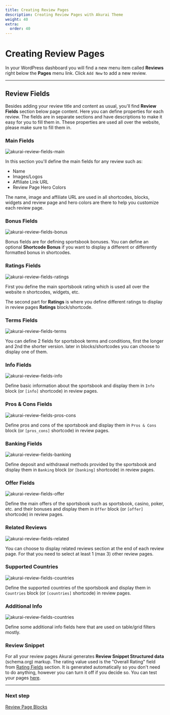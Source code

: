 ```yaml
---
title: Creating Review Pages
description: Creating Review Pages with Akurai Theme
weight: 40
extra:
  order: 40
---
```


# Creating Review Pages

In your WordPress dashboard you will find a new menu item called **Reviews** right below the **Pages** menu link. Click `Add New` to add a new review.

---

## Review Fields

Besides adding your review title and content as usual, you'll find **Review Fields** section below page content. Here you can define properties for each review. The fields are in separate sections and have descriptions to make it easy for you to fill them in. These properties are used all over the website, please make sure to fill them in.

### Main Fields

![akurai-review-fields-main](https://media.dinomatic.com/images/docs/akurai/review-fields-main.jpg)

In this section you'll define the main fields for any review such as:

- Name
- Images/Logos
- Affiliate Link URL
- Review Page Hero Colors

The name, image and affiliate URL are used in all shortcodes, blocks, widgets and review page and hero colors are there to help you customize each review page.

### Bonus Fields

![akurai-review-fields-bonus](https://media.dinomatic.com/images/docs/akurai/review-fields-bonus.jpg)

Bonus fields are for defining sportsbook bonuses. You can define an optional **Shortcode Bonus** if you want to display a different or differently formatted bonus in shortcodes.

### Ratings Fields

![akurai-review-fields-ratings](https://media.dinomatic.com/images/docs/akurai/review-fields-ratings.jpg)

First you define the main sportsbook rating which is used all over the website n shortcodes, widgets, etc.

The second part for **Ratings** is where you define different ratings to display in review pages **Ratings** block/shortcode.

### Terms Fields

![akurai-review-fields-terms](https://media.dinomatic.com/images/docs/akurai/review-fields-terms.jpg)

You can define 2 fields for sportsbook terms and conditions, first the longer and 2nd the shorter version. later in blocks/shortcodes you can choose to display one of them.

### Info Fields

![akurai-review-fields-info](https://media.dinomatic.com/images/docs/akurai/review-fields-info.jpg)

Define basic information about the sportsbook and display them in `Info` block (or `[info]` shortcode) in review pages.

### Pros & Cons Fields

![akurai-review-fields-pros-cons](https://media.dinomatic.com/images/docs/akurai/review-fields-pros-cons.jpg)

Define pros and cons of the sportsbook and display them in `Pros & Cons` block (or `[pros_cons]` shortcode) in review pages.

### Banking Fields

![akurai-review-fields-banking](https://media.dinomatic.com/images/docs/akurai/review-fields-banking.jpg)

Define deposit and withdrawal methods provided by the sportsbook and display them in `Banking` block (or `[banking]` shortcode) in review pages.

### Offer Fields

![akurai-review-fields-offer](https://media.dinomatic.com/images/docs/akurai/review-fields-offer.jpg)

Define the main offers of the sportsbook such as sportsbook, casino, poker, etc. and their bonuses and display them in `Offer` block (or `[offer]` shortcode) in review pages.

### Related Reviews

![akurai-review-fields-related](https://media.dinomatic.com/images/docs/akurai/review-fields-related.jpg)

You can choose to display related reviews section at the end of each review page. For that you need to select at least 1 (max 3) other review pages.

### Supported Countries

![akurai-review-fields-countries](https://media.dinomatic.com/images/docs/akurai/review-fields-countries.jpg)

Define the supported countries of the sportsbook and display them in `Countries` block (or `[countries]` shortcode) in review pages.

### Additional Info

![akurai-review-fields-countries](https://media.dinomatic.com/images/docs/akurai/review-fields-additional-info.jpg)

Define some additional info fields here that are used on table/grid filters mostly.

### Review Snippet

For all your review pages Akurai generates **Review Snippet Structured data** (schema.org) markup. The rating value used is the "Overall Rating" field from [Rating Fields](#ratings-fields) section. It is generated automatically so you don't need to do anything, however you can turn it off if you decide so. You can test your pages [here](https://search.google.com/structured-data/testing-tool).

---

### Next step

[Review Page Blocks](/docs/akurai/review-page-templates/)
